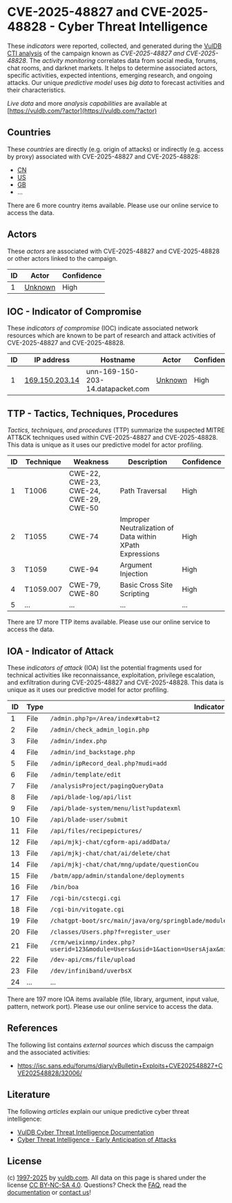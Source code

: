 # CVE-2025-48827 and CVE-2025-48828 - Cyber Threat Intelligence

These _indicators_ were reported, collected, and generated during the [VulDB CTI analysis](https://vuldb.com/?kb.cti) of the campaign known as _CVE-2025-48827 and CVE-2025-48828_. The _activity monitoring_ correlates data from social media, forums, chat rooms, and darknet markets. It helps to determine associated actors, specific activities, expected intentions, emerging research, and ongoing attacks. Our unique _predictive model_ uses _big data_ to forecast activities and their characteristics.

_Live data_ and more _analysis capabilities_ are available at [https://vuldb.com/?actor](https://vuldb.com/?actor)

## Countries

These _countries_ are directly (e.g. origin of attacks) or indirectly (e.g. access by proxy) associated with CVE-2025-48827 and CVE-2025-48828:

* [CN](https://vuldb.com/?country.cn)
* [US](https://vuldb.com/?country.us)
* [GB](https://vuldb.com/?country.gb)
* ...

There are 6 more country items available. Please use our online service to access the data.

## Actors

These _actors_ are associated with CVE-2025-48827 and CVE-2025-48828 or other actors linked to the campaign.

ID | Actor | Confidence
-- | ----- | ----------
1 | [Unknown](https://vuldb.com/?actor.unknown) | High

## IOC - Indicator of Compromise

These _indicators of compromise_ (IOC) indicate associated network resources which are known to be part of research and attack activities of CVE-2025-48827 and CVE-2025-48828.

ID | IP address | Hostname | Actor | Confidence
-- | ---------- | -------- | ----- | ----------
1 | [169.150.203.14](https://vuldb.com/?ip.169.150.203.14) | unn-169-150-203-14.datapacket.com | [Unknown](https://vuldb.com/?actor.unknown) | High

## TTP - Tactics, Techniques, Procedures

_Tactics, techniques, and procedures_ (TTP) summarize the suspected MITRE ATT&CK techniques used within CVE-2025-48827 and CVE-2025-48828. This data is unique as it uses our predictive model for actor profiling.

ID | Technique | Weakness | Description | Confidence
-- | --------- | -------- | ----------- | ----------
1 | T1006 | CWE-22, CWE-23, CWE-24, CWE-29, CWE-50 | Path Traversal | High
2 | T1055 | CWE-74 | Improper Neutralization of Data within XPath Expressions | High
3 | T1059 | CWE-94 | Argument Injection | High
4 | T1059.007 | CWE-79, CWE-80 | Basic Cross Site Scripting | High
5 | ... | ... | ... | ...

There are 17 more TTP items available. Please use our online service to access the data.

## IOA - Indicator of Attack

These _indicators of attack_ (IOA) list the potential fragments used for technical activities like reconnaissance, exploitation, privilege escalation, and exfiltration during CVE-2025-48827 and CVE-2025-48828. This data is unique as it uses our predictive model for actor profiling.

ID | Type | Indicator | Confidence
-- | ---- | --------- | ----------
1 | File | `/admin.php?p=/Area/index#tab=t2` | High
2 | File | `/admin/check_admin_login.php` | High
3 | File | `/admin/index.php` | High
4 | File | `/admin/ind_backstage.php` | High
5 | File | `/admin/ipRecord_deal.php?mudi=add` | High
6 | File | `/admin/template/edit` | High
7 | File | `/analysisProject/pagingQueryData` | High
8 | File | `/api/blade-log/api/list` | High
9 | File | `/api/blade-system/menu/list?updatexml` | High
10 | File | `/api/blade-user/submit` | High
11 | File | `/api/files/recipepictures/` | High
12 | File | `/api/mjkj-chat/cgform-api/addData/` | High
13 | File | `/api/mjkj-chat/chat/ai/delete/chat` | High
14 | File | `/api/mjkj-chat/chat/mng/update/questionCou` | High
15 | File | `/batm/app/admin/standalone/deployments` | High
16 | File | `/bin/boa` | Medium
17 | File | `/cgi-bin/cstecgi.cgi` | High
18 | File | `/cgi-bin/vitogate.cgi` | High
19 | File | `/chatgpt-boot/src/main/java/org/springblade/modules/mjkj/controller/OpenController.java` | High
20 | File | `/classes/Users.php?f=register_user` | High
21 | File | `/crm/weixinmp/index.php?userid=123&module=Users&usid=1&action=UsersAjax&minipro_const_type=1&related_module=Singin` | High
22 | File | `/dev-api/cms/file/upload` | High
23 | File | `/dev/infiniband/uverbsX` | High
24 | ... | ... | ...

There are 197 more IOA items available (file, library, argument, input value, pattern, network port). Please use our online service to access the data.

## References

The following list contains _external sources_ which discuss the campaign and the associated activities:

* https://isc.sans.edu/forums/diary/vBulletin+Exploits+CVE202548827+CVE202548828/32006/

## Literature

The following _articles_ explain our unique predictive cyber threat intelligence:

* [VulDB Cyber Threat Intelligence Documentation](https://vuldb.com/?kb.cti)
* [Cyber Threat Intelligence - Early Anticipation of Attacks](https://www.scip.ch/en/?labs.20201022)

## License

(c) [1997-2025](https://vuldb.com/?kb.changelog) by [vuldb.com](https://vuldb.com/?kb.about). All data on this page is shared under the license [CC BY-NC-SA 4.0](https://creativecommons.org/licenses/by-nc-sa/4.0/). Questions? Check the [FAQ](https://vuldb.com/?kb.faq), read the [documentation](https://vuldb.com/?kb) or [contact us](https://vuldb.com/?contact)!
